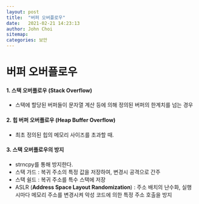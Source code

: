 ```yaml
---
layout: post
title:  "버퍼 오버플로우"
date:   2021-02-21 14:23:13
author: John Choi
sitemap:
categories: 보안
---
```


# 버퍼 오버플로우
####  1. 스택 오버플로우 (Stack Overflow)
- 스택에 할당된 버퍼들이 문자열 계산 등에 의해 정의된 버퍼의 한계치를 넘는 경우

#### 2. 힙 버퍼 오버플로우 (Heap Buffer Overflow)
-  최초 정의된 힙의 메모리 사이즈를 초과할 때.

#### 3. 스택 오버플로우의 방지
- strncpy를 통해 방지한다.
- 스택 가드 : 복귀 주소의 특정 값을 저장하여, 변경시 공격으로 간주
- 스택 쉴드 : 복귀 주소를 특수 스택에 저장
- ASLR (**Address Space Layout Randomization**) : 주소 배치의 난수화, 실행 시마다 메모리 주소를 변경시켜 악성 코드에 의한 특정 주소 호출을 방지


